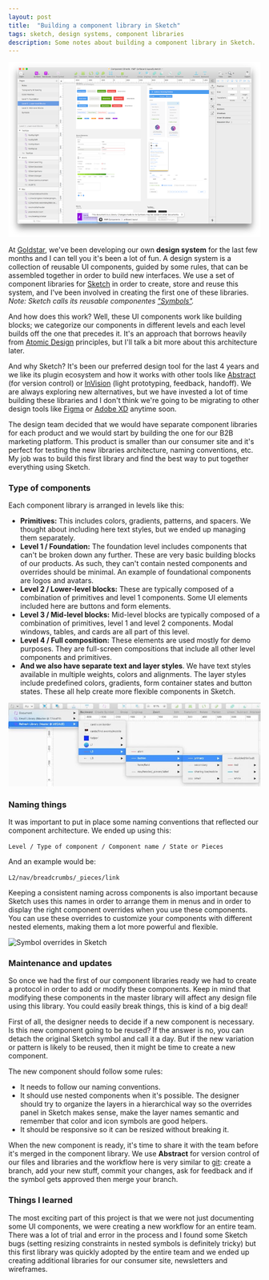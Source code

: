 ```yaml
---
layout: post
title:  "Building a component library in Sketch"
tags: sketch, design systems, component libraries
description: Some notes about building a component library in Sketch.
---
```


![Component library in Sketch](/images/components-in-sketch.png)

At [Goldstar](https://www.goldstar.com), we've been developing our own **design system** for the last few months and I can tell you it's been a lot of fun. A design system is a collection of reusable UI components, guided by some rules, that can be assembled together in order to build new interfaces. We use a set of component libraries for [Sketch](https://www.sketch.com) in order to create, store and reuse this system, and I've been involved in creating the first one of these libraries. _Note: Sketch calls its reusable componentes ["Symbols"](https://www.sketch.com/docs/symbols/)._

And how does this work? Well, these UI components work like building blocks; we categorize our components in different levels and each level builds off the one that precedes it. It's an approach that borrows heavily from [Atomic Design](http://bradfrost.com/blog/post/atomic-web-design/) principles, but I'll talk a bit more about this architecture later. 

And why Sketch? It's been our preferred design tool for the last 4 years and we like its plugin ecosystem and how it works with other tools like [Abstract](https://www.abstract.com) (for version control) or [InVision](https://www.invisionapp.com) (light prototyping, feedback, handoff). We are always exploring new alternatives, but we have invested a lot of time building these libraries and I don't think we're going to be migrating to other design tools like [Figma](https://www.figma.com) or [Adobe XD](https://www.adobe.com/products/xd.html) anytime soon.

The design team decided that we would have separate component libraries for each product and we would start by building the one for our B2B marketing platform. This product is smaller than our consumer site and it's perfect for testing the new libraries architecture, naming conventions, etc. My job was to build this first library and find the best way to put together everything using Sketch.

### Type of components

Each component library is arranged in levels like this:

- **Primitives:** This includes colors, gradients, patterns, and spacers. We thought about including here text styles, but we ended up managing them separately.
- **Level 1 / Foundation:** The foundation level includes components that can't be broken down any further. These are very basic building blocks of our products. As such, they can't contain nested components and overrides should be minimal. An example of foundational components are logos and avatars.
- **Level 2 / Lower-level blocks:** These are typically composed of a combination of primitives and level 1 components. Some UI elements included here are buttons and form elements.
- **Level 3 / Mid-level blocks:** Mid-level blocks are typically composed of a combination of primitives, level 1 and level 2 components. Modal windows, tables, and cards are all part of this level.
- **Level 4 / Full composition:** These elements are used mostly for demo purposes. They are full-screen compositions that include all other level components and primitives.
- **And we also have separate text and layer styles**. We have text styles available in multiple weights, colors and alignments. The layer styles include predefined colors, gradients, form container states and button states. These all help create more flexible components in Sketch.

![Component architecture](/images/components-architecture.jpg)

### Naming things

It was important to put in place some naming conventions that reflected our component architecture. We ended up using this:

``` Level / Type of component / Component name / State or Pieces ```

And an example would be:

``` L2/nav/breadcrumbs/_pieces/link ```

Keeping a consistent naming across components is also important because Sketch uses this names in order to arrange them in menus and in order to display the right component overrides when you use these components. You can use these overrides to customize your components with different nested elements, making them a lot more powerful and flexible.

![Symbol overrides in Sketch](/images/symbol-overrides.jpg)

### Maintenance and updates

So once we had the first of our component libraries ready we had to create a protocol in order to add or modify these components. Keep in mind that modifying these components in the master library will affect any design file using this library. You could easily break things, this is kind of a big deal!

First of all, the designer needs to decide if a new component is necessary. Is this new component going to be reused? If the answer is no, you can detach the original Sketch symbol and call it a day. But if the new variation or pattern is likely to be reused, then it might be time to create a new component. 

The new component should follow some rules: 

* It needs to follow our naming conventions.
* It should use nested components when it's possible. The designer should try to organize the layers in a hierarchical way so the overrides panel in Sketch makes sense, make the layer names semantic and remember that color and icon symbols are good helpers.
* It should be responsive so it can be resized without breaking it.

When the new component is ready, it's time to share it with the team before it's merged in the component library. We use **Abstract** for version control of our files and libraries and the workflow here is very similar to [git](https://git-scm.com): create a branch, add your new stuff, commit your changes, ask for feedback and if the symbol gets approved then merge your branch.

### Things I learned

The most exciting part of this project is that we were not just documenting some UI components, we were creating a new workflow for an entire team. There was a lot of trial and error in the process and I found some Sketch bugs (setting resizing constraints in nested symbols is definitely tricky) but this first library was quickly adopted by the entire team and we ended up creating additional libraries for our consumer site, newsletters and wireframes.